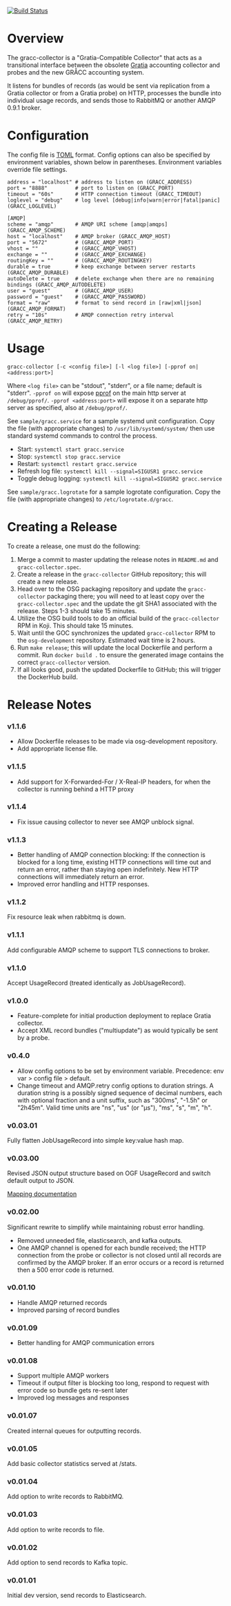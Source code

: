 [![Build Status](https://travis-ci.org/opensciencegrid/gracc-collector.svg?branch=master)](https://travis-ci.org/opensciencegrid/gracc-collector)

# Overview

The gracc-collector is a "Gratia-Compatible Collector" that acts as a 
transitional interface between the obsolete [Gratia](https://sourceforge.net/projects/gratia/)
accounting collector and probes and the new GRÅCC accounting system.

It listens for bundles of records (as would be sent via replication from a 
Gratia collector or from a Gratia probe) on HTTP, processes the bundle into 
individual usage records, and sends those to RabbitMQ or another 
AMQP 0.9.1 broker.

# Configuration

The config file is [TOML](https://github.com/toml-lang/toml) format.
Config options can also be specified by environment variables, shown
below in parentheses. Environment variables override file settings.

    address = "localhost" # address to listen on (GRACC_ADDRESS)
    port = "8888"         # port to listen on (GRACC_PORT)
    timeout = "60s"       # HTTP connection timeout (GRACC_TIMEOUT)
    loglevel = "debug"    # log level [debug|info|warn|error|fatal|panic] (GRACC_LOGLEVEL)
    
    [AMQP]
    scheme = "amqp"       # AMQP URI scheme [amqp|amqps] (GRACC_AMQP_SCHEME)
    host = "localhost"    # AMQP broker (GRACC_AMQP_HOST)
    port = "5672"         # (GRACC_AMQP_PORT)
    vhost = ""            # (GRACC_AMQP_VHOST)
    exchange = ""         # (GRACC_AMQP_EXCHANGE)
    routingKey = ""       # (GRACC_AMQP_ROUTINGKEY)
    durable = true        # keep exchange between server restarts (GRACC_AMQP_DURABLE)
    autoDelete = true     # delete exchange when there are no remaining bindings (GRACC_AMQP_AUTODELETE)
    user = "guest"        # (GRACC_AMQP_USER)
    password = "guest"    # (GRACC_AMQP_PASSWORD)
    format = "raw"        # format to send record in [raw|xml|json] (GRACC_AMQP_FORMAT)
    retry = "10s"         # AMQP connection retry interval (GRACC_AMQP_RETRY)

# Usage

    gracc-collector [-c <config file>] [-l <log file>] [-pprof on|<address:port>]

Where `<log file>` can be "stdout", "stderr", or a file name; default is "stderr".
`-pprof on` will expose [pprof](https://blog.golang.org/profiling-go-programs) on the main http server at `/debug/pprof/`. 
`-pprof <address:port>` will expose it on a separate http server as specified, also at `/debug/pprof/`.

See `sample/gracc.service` for a sample systemd unit configuration. Copy the file (with 
appropriate changes) to `/usr/lib/systemd/system/` then use standard systemd commands to
control the process.

* Start: `systemctl start gracc.service`
* Stop:  `systemctl stop gracc.service`
* Restart:  `systemctl restart gracc.service`
* Refresh log file:  `systemctl kill --signal=SIGUSR1 gracc.service`
* Toggle debug logging:  `systemctl kill --signal=SIGUSR2 gracc.service`

See `sample/gracc.logrotate` for a sample logrotate configuration. Copy the file (with
appropriate changes) to `/etc/logrotate.d/gracc`.

# Creating a Release

To create a release, one must do the following:

1.  Merge a commit to master updating the release notes in `README.md` and `gracc-collector.spec`.
2.  Create a release in the `gracc-collector` GitHub repository; this will create a new release.
3.  Head over to the OSG packaging repository and update the `gracc-collector` packaging there;
    you will need to at least copy over the `gracc-collector.spec` and the update the git SHA1
    associated with the release. Steps 1-3 should take 15 minutes.
4.  Utilize the OSG build tools to do an official build of the `gracc-collector` RPM in Koji.
    This should take 15 minutes.
5.  Wait until the GOC synchronizes the updated `gracc-collector` RPM to the `osg-development`
    repository.  Estimated wait time is 2 hours.
6.  Run `make release`; this will update the local Dockerfile and perform a commit.  Run
    `docker build .` to ensure the generated image contains the correct `gracc-collector` version.
7.  If all looks good, push the updated Dockerfile to GitHub; this will trigger the DockerHub
    build.

# Release Notes

### v1.1.6

* Allow Dockerfile releases to be made via osg-development repository.
* Add appropriate license file.

### v1.1.5

* Add support for X-Forwarded-For / X-Real-IP headers, for when the collector is
  running behind a HTTP proxy

### v1.1.4

* Fix issue causing collector to never see AMQP unblock signal.

### v1.1.3

* Better handling of AMQP connection blocking: If the connection is blocked 
  for a long time, existing HTTP connections will time out and return an error, 
  rather than staying open indefinitely. New HTTP connections will immediately 
  return an error.
* Improved error handling and HTTP responses.

### v1.1.2

Fix resource leak when rabbitmq is down.

### v1.1.1

Add configurable AMQP scheme to support TLS connections to broker.

### v1.1.0

Accept UsageRecord (treated identically as JobUsageRecord).

### v1.0.0

* Feature-complete for initial production deployment to replace Gratia collector.
* Accept XML record bundles ("multiupdate") as would typically be sent by a probe.

### v0.4.0

* Allow config options to be set by environment variable. 
  Precedence: env var > config file > default.
* Change timeout and AMQP.retry config options to duration strings.
  A duration string is a possibly signed sequence of decimal numbers, each with
  optional fraction and a unit suffix, such as "300ms", "-1.5h" or "2h45m". 
  Valid time units are "ns", "us" (or "µs"), "ms", "s", "m", "h". 

### v0.03.01

Fully flatten JobUsageRecord into simple key:value hash map.

### v0.03.00

Revised JSON output structure based on OGF UsageRecord and switch default output to JSON.

[Mapping documentation](https://opensciencegrid.github.io/gracc/dev-docs/raw-records/)

### v0.02.00

Significant rewrite to simplify while maintaining robust error handling.

* Removed unneeded file, elasticsearch, and kafka outputs.
* One AMQP channel is opened for each bundle received; the HTTP connection
  from the probe or collector is not closed until all records are confirmed
  by the AMQP broker. If an error occurs or a record is returned then a 500
  error code is returned.

### v0.01.10

* Handle AMQP returned records
* Improved parsing of record bundles

### v0.01.09

* Better handling for AMQP communication errors

### v0.01.08

* Support multiple AMQP workers
* Timeout if output filter is blocking too long, respond to request with error code so bundle gets re-sent later
* Improved log messages and responses

### v0.01.07

Created internal queues for outputting records.

### v0.01.05

Add basic collector statistics served at /stats.

### v0.01.04

Add option to write records to RabbitMQ.

### v0.01.03

Add option to write records to file.

### v0.01.02

Add option to send records to Kafka topic.

### v0.01.01

Initial dev version, send records to Elasticsearch.

